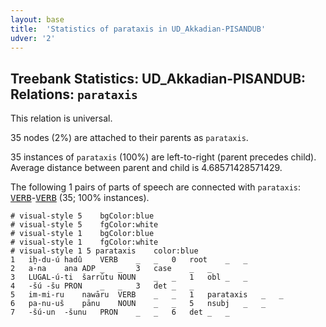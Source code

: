 ```yaml
---
layout: base
title:  'Statistics of parataxis in UD_Akkadian-PISANDUB'
udver: '2'
---
```


## Treebank Statistics: UD_Akkadian-PISANDUB: Relations: `parataxis`

This relation is universal.

35 nodes (2%) are attached to their parents as `parataxis`.

35 instances of `parataxis` (100%) are left-to-right (parent precedes child).
Average distance between parent and child is 4.68571428571429.

The following 1 pairs of parts of speech are connected with `parataxis`: <tt><a href="akk_pisandub-pos-VERB.html">VERB</a></tt>-<tt><a href="akk_pisandub-pos-VERB.html">VERB</a></tt> (35; 100% instances).


~~~ conllu
# visual-style 5	bgColor:blue
# visual-style 5	fgColor:white
# visual-style 1	bgColor:blue
# visual-style 1	fgColor:white
# visual-style 1 5 parataxis	color:blue
1	iḫ-du-ú	hadû	VERB	_	_	0	root	_	_
2	a-na	ana	ADP	_	_	3	case	_	_
3	LUGAL-ú-ti	šarrūtu	NOUN	_	_	1	obl	_	_
4	-šú	-šu	PRON	_	_	3	det	_	_
5	im-mi-ru	nawāru	VERB	_	_	1	parataxis	_	_
6	pa-nu-uš	pānu	NOUN	_	_	5	nsubj	_	_
7	-šú-un	-šunu	PRON	_	_	6	det	_	_

~~~


